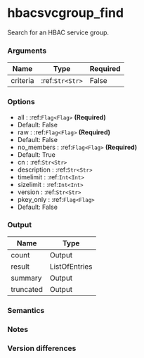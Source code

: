 [//]: # (THE CONTENT BELOW IS GENERATED. DO NOT EDIT.)
# hbacsvcgroup_find
Search for an HBAC service group.

### Arguments
|Name|Type|Required
|-|-|-
|criteria|:ref:`Str<Str>`|False

### Options
* all : :ref:`Flag<Flag>` **(Required)**
 * Default: False
* raw : :ref:`Flag<Flag>` **(Required)**
 * Default: False
* no_members : :ref:`Flag<Flag>` **(Required)**
 * Default: True
* cn : :ref:`Str<Str>`
* description : :ref:`Str<Str>`
* timelimit : :ref:`Int<Int>`
* sizelimit : :ref:`Int<Int>`
* version : :ref:`Str<Str>`
* pkey_only : :ref:`Flag<Flag>`
 * Default: False

### Output
|Name|Type
|-|-
|count|Output
|result|ListOfEntries
|summary|Output
|truncated|Output

[//]: # (ADD YOUR NOTES BELOW. THESE WILL BE PICKED EVERY TIME THE DOCS ARE REGENERATED. //end)
### Semantics

### Notes

### Version differences